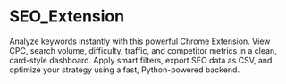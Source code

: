 # SEO_Extension
Analyze keywords instantly with this powerful Chrome Extension. View CPC, search volume, difficulty, traffic, and competitor metrics in a clean, card-style dashboard. Apply smart filters, export SEO data as CSV, and optimize your strategy using a fast, Python-powered backend.
